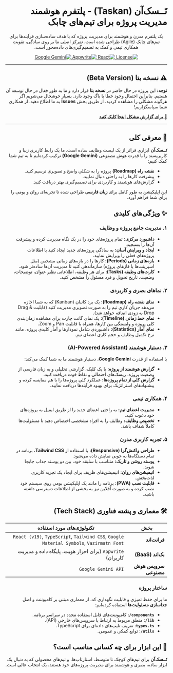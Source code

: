 <div dir="rtl">

# تَــسک‌آن (Taskan) - پلتفرم هوشمند مدیریت پروژه برای تیم‌های چابک

<p align="center">
یک پلتفرم مدرن و هوشمند برای مدیریت پروژه که با هدف ساده‌سازی فرآیندها برای تیم‌های چابک (Agile) طراحی شده است. تمرکز اصلی ما بر روی سادگی، تقویت همکاری تیمی و کمک به تصمیم‌گیری‌های داده‌محور است.
</p>

<p align="center">
  <a href="https://github.com/ramont-studio/taskan/blob/main/LICENSE">
    <img src="https://img.shields.io/badge/License-MIT-blue.svg" alt="License">
  </a>
  <a href="#">
    <img src="https://img.shields.io/badge/React-v19-blue?logo=react" alt="React">
  </a>
  <a href="https://appwrite.io/">
    <img src="https://img.shields.io/badge/Backend-Appwrite-ff636c?logo=appwrite" alt="Appwrite">
  </a>
  <a href="https://ai.google.dev/">
    <img src="https://img.shields.io/badge/AI-Google_Gemini-4285F4?logo=google" alt="Google Gemini">
  </a>
</p>

---

## ⚠️ نسخه بتا (Beta Version)

**توجه:** این پروژه در حال حاضر در **نسخه بتا** قرار دارد و ما به طور فعال در حال توسعه آن هستیم. بنابراین احتمال وجود خطا یا باگ وجود دارد. بسیار خوشحال می‌شویم اگر هرگونه مشکلی را مشاهده کردید، از طریق بخش **Issues** به ما اطلاع دهید. از همکاری شما سپاسگزاریم!

[**🔗 برای گزارش مشکل اینجا کلیک کنید**](https://github.com/ramont-studio/taskan/issues)

---

## 🎯 معرفی کلی

**تَــسک‌آن** ابزاری فراتر از یک لیست وظایف ساده است. ما یک رابط کاربری زیبا و کاربرپسند را با قدرت هوش مصنوعی **(Google Gemini)** ترکیب کرده‌ایم تا به تیم شما کمک کنیم:

- **نقشه راه (Roadmap)** پروژه را به شکلی واضح و تصویری ترسیم کنید.
- پیشرفت کارها را به راحتی دنبال نمایید.
- گزارش‌های هوشمند و کاربردی برای تصمیم‌گیری بهتر دریافت کنید.

این اپلیکیشن به طور کامل برای **زبان فارسی** طراحی شده تا تجربه‌ای روان و بومی را برای شما فراهم آورد.

## ✨ ویژگی‌های کلیدی

### ۱. مدیریت جامع پروژه و وظایف
- **داشبورد مرکزی:** تمام پروژه‌های خود را در یک نگاه مدیریت کرده و پیشرفت آن‌ها را بسنجید.
- **ایجاد و ویرایش آسان:** به سادگی پروژه‌های جدید ایجاد کنید یا اطلاعات پروژه‌های فعلی را ویرایش نمایید.
- **بازه‌های زمانی (Periods):** کارها را در بازه‌های زمانی مشخص (مثل اسپرینت‌ها یا فازهای پروژه) سازماندهی کنید تا مدیریت آن‌ها ساده‌تر شود.
- **کارت‌های وظیفه (Tasks):** برای هر وظیفه، اطلاعاتی نظیر عنوان، توضیحات، وضعیت، تاریخ تحویل و فرد مسئول را مشخص کنید.

### ۲. نماهای بصری و کاربردی
- **نمای نقشه راه (Roadmap):** یک برد کانبان (Kanban) که به شما اجازه می‌دهد جریان کاری تیم را به صورت تصویری مدیریت کنید (قابلیت Drag & Drop به زودی اضافه خواهد شد).
- **نمای خط زمانی (Timeline):** یک نمای گانت چارت برای مشاهده زمان‌بندی کلی پروژه و وابستگی بین کارها، همراه با قابلیت Pan و Zoom.
- **نمای آمار (Statistics):** داشبوردی شامل نمودارها و آمار کلیدی پروژه، مانند نرخ تکمیل وظایف و حجم کاری اعضای تیم.

### ۳. دستیار هوشمند (AI-Powered Assistant)
با استفاده از قدرت **Google Gemini**، دستیار هوشمند ما به شما کمک می‌کند:
- **گزارش هوشمند از پروژه:** با یک کلیک، گزارشی تحلیلی و به زبان فارسی از وضعیت پروژه، ریسک‌های احتمالی و نقاط قوت دریافت کنید.
- **گزارش کلی از تمام پروژه‌ها:** عملکرد کلی پروژه‌ها را با هم مقایسه کرده و پیشنهادهای استراتژیک برای بهبود فرآیندها دریافت نمایید.

### ۴. همکاری تیمی
- **مدیریت اعضای تیم:** به راحتی اعضای جدید را از طریق ایمیل به پروژه‌های خود دعوت کنید.
- **تخصیص وظایف:** وظایف را به افراد مشخصی اختصاص دهید تا مسئولیت‌ها کاملاً شفاف باشد.

### ۵. تجربه کاربری مدرن
- **طراحی واکنش‌گرا (Responsive):** با استفاده از **Tailwind CSS**، برنامه در تمام دستگاه‌ها به خوبی نمایش داده می‌شود.
- **پوسته روشن و تاریک:** متناسب با سلیقه خود، بین دو پوسته جذاب جابجا شوید.
- **انیمیشن‌های روان:** انیمیشن‌های ظریف برای ایجاد یک تجربه کاربری لذت‌بخش.
- **قابلیت نصب (PWA):** برنامه را مانند یک اپلیکیشن بومی روی سیستم خود نصب کرده و به صورت آفلاین نیز به بخشی از اطلاعات دسترسی داشته باشید.

## 🛠️ معماری و پشته فناوری (Tech Stack)

| بخش              | تکنولوژی‌های مورد استفاده                                                      |
|------------------|---------------------------------------------------------------------------------|
| **فرانت‌اند** | `React (v19)`, `TypeScript`, `Tailwind CSS`, `Google Material Symbols`, `Vazirmatn Font` |
| **بک‌اند (BaaS)** | `Appwrite` (برای احراز هویت، پایگاه داده و مدیریت کاربران)                      |
| **سرویس هوش مصنوعی** | `Google Gemini API`                                                             |

### ساختار پروژه
ما برای حفظ تمیزی و قابلیت نگهداری کد، از معماری مبتنی بر کامپوننت و اصل **جداسازی مسئولیت‌ها** استفاده کرده‌ایم:

- **`components/`**: کامپوننت‌های قابل استفاده مجدد در سراسر برنامه.
- **`lib/`**: منطق مربوط به ارتباط با سرویس‌های خارجی (API).
- **`types.ts`**: تعریف تایپ‌های داده‌ای برای TypeScript.
- **`utils/`**: توابع کمکی و عمومی.

## 👥 این ابزار برای چه کسانی مناسب است؟

**تَــسک‌آن** برای تیم‌های کوچک تا متوسط، استارتاپ‌ها، و تیم‌های محصولی که به دنبال یک ابزار ساده، بصری و هوشمند برای مدیریت پروژه‌های خود هستند، یک انتخاب عالی است.

</div>
